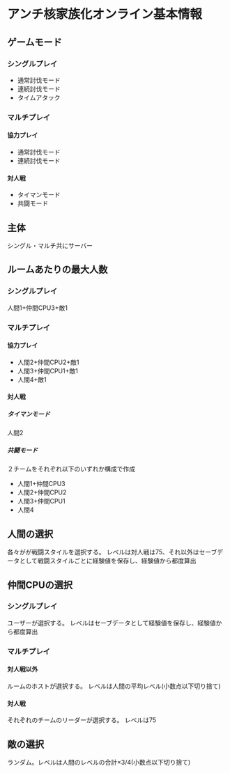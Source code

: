 # アンチ核家族化オンライン基本情報
## ゲームモード
### シングルプレイ
- 通常討伐モード
- 連続討伐モード
- タイムアタック

### マルチプレイ
#### 協力プレイ
- 通常討伐モード
- 連続討伐モード

#### 対人戦
- タイマンモード
- 共闘モード

## 主体
シングル・マルチ共にサーバー

## ルームあたりの最大人数
### シングルプレイ
人間1+仲間CPU3+敵1

### マルチプレイ
#### 協力プレイ
- 人間2+仲間CPU2+敵1
- 人間3+仲間CPU1+敵1
- 人間4+敵1

#### 対人戦
##### タイマンモード
人間2

##### 共闘モード
２チームをそれぞれ以下のいずれか構成で作成
- 人間1+仲間CPU3
- 人間2+仲間CPU2
- 人間3+仲間CPU1
- 人間4

## 人間の選択
各々がが戦闘スタイルを選択する。
レベルは対人戦は75、それ以外はセーブデータとして戦闘スタイルごとに経験値を保存し、経験値から都度算出

## 仲間CPUの選択
### シングルプレイ
ユーザーが選択する。
レベルはセーブデータとして経験値を保存し、経験値から都度算出

### マルチプレイ
#### 対人戦以外
ルームのホストが選択する。
レベルは人間の平均レベル(小数点以下切り捨て)

#### 対人戦
それぞれのチームのリーダーが選択する。
レベルは75

## 敵の選択
ランダム。レベルは人間のレベルの合計×3/4(小数点以下切り捨て)
